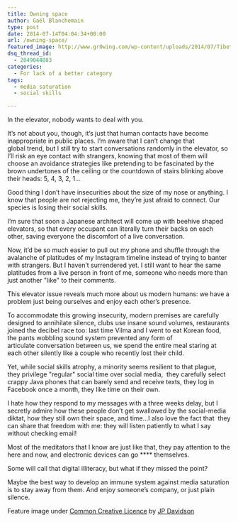```yaml
---
title: Owning space
author: Gaël Blanchemain
type: post
date: 2014-07-14T04:04:34+00:00
url: /owning-space/
featured_image: http://www.gr0wing.com/wp-content/uploads/2014/07/Tibet-sky-e1405308708484.jpg
dsq_thread_id:
  - 2849044883
categories:
  - For lack of a better category
tags:
  - media saturation
  - social skills

---
```

In the elevator, nobody wants to deal with you.

It&#8217;s not about you, though, it&#8217;s just that human contacts have become inappropriate in public places. I&#8217;m aware that I can&#8217;t change that global trend, but I still try to start conversations randomly in the elevator, so I&#8217;ll risk an eye contact with strangers, knowing that most of them will choose an avoidance strategies like pretending to be fascinated by the brown undertones of the ceiling or the countdown of stairs blinking above their heads: 5, 4, 3, 2, 1&#8230;

Good thing I don&#8217;t have insecurities about the size of my nose or anything. I know that people are not rejecting me, they&#8217;re just afraid to connect. Our species is losing their social skills.

I&#8217;m sure that soon a Japanese architect will come up with beehive shaped elevators, so that every occupant can literally turn their backs on each other, saving everyone the discomfort of a live conversation.

Now, it&#8217;d be so much easier to pull out my phone and shuffle through the avalanche of platitudes of my Instagram timeline instead of trying to banter with strangers. But I haven&#8217;t surrendered yet. I still want to hear the same platitudes from a live person in front of me, someone who needs more than just another "like" to their comments.

This elevator issue reveals much more about us modern humans: we have a problem just being ourselves and enjoy each other&#8217;s presence.

To accommodate this growing insecurity, modern premises are carefully designed to annihilate silence, clubs use insane sound volumes, restaurants joined the decibel race too: last time Vilma and I went to eat Korean food, the pants wobbling sound system prevented any form of articulate conversation between us, we spend the entire meal staring at each other silently like a couple who recently lost their child.

Yet, while social skills atrophy, a minority seems resilient to that plague, they privilege "regular" social time over social media,  they carefully select crappy Java phones that can barely send and receive texts, they log in Facebook once a month, they like time on their own.

I hate how they respond to my messages with a three weeks delay, but I secretly admire how these people don&#8217;t get swallowed by the social-media diktat, how they still own their space, and time&#8230;I also love the fact that  they can share that freedom with me: they will listen patiently to what I say without checking email!

Most of the meditators that I know are just like that, they pay attention to the here and now, and electronic devices can go \**** themselves.

Some will call that digital illiteracy, but what if they missed the point?

Maybe the best way to develop an immune system against media saturation is to stay away from them. And enjoy someone&#8217;s company, or just plain silence.

Feature image under <a href="https://creativecommons.org/licenses/by/2.0/" target="_blank">Common Creative Licence</a> by <a href="https://www.flickr.com/photos/jpdavidsonimages/" target="_blank">JP Davidson</a>
